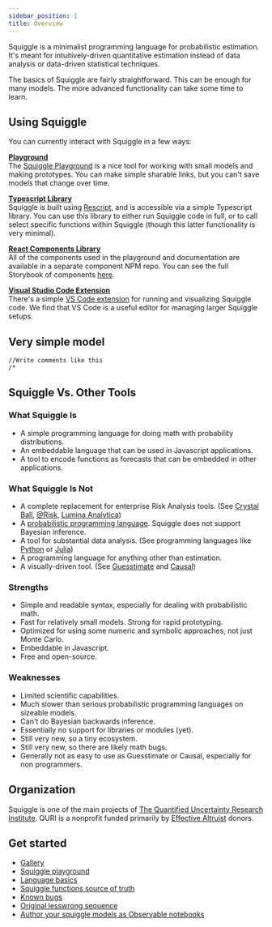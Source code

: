 ```yaml
---
sidebar_position: 1
title: Overview
---
```


Squiggle is a minimalist programming language for probabilistic estimation. It's meant for intuitively-driven quantitative estimation instead of data analysis or data-driven statistical techniques.

The basics of Squiggle are fairly straightforward. This can be enough for many models. The more advanced functionality can take some time to learn.

## Using Squiggle
You can currently interact with Squiggle in a few ways:

**[Playground](/playground)**  
The [Squiggle Playground](/playground) is a nice tool for working with small models and making prototypes. You can make simple sharable links, but you can't save models that change over time.

**[Typescript Library](https://www.npmjs.com/package/@quri/squiggle-lang)**  
Squiggle is built using [Rescript](https://rescript-lang.org/), and is accessible via a simple Typescript library. You can use this library to either run Squiggle code in full, or to call select specific functions within Squiggle (though this latter functionality is very minimal). 

**[React Components Library](https://www.npmjs.com/package/@quri/squiggle-components)**  
All of the components used in the playground and documentation are available in a separate component NPM repo. You can see the full Storybook of components [here](https://squiggle-components.netlify.app).

**[Visual Studio Code Extension](https://marketplace.visualstudio.com/items?itemName=QURI.vscode-squiggle)**  
There's a simple [VS Code extension](https://marketplace.visualstudio.com/items?itemName=QURI.vscode-squiggle) for running and visualizing Squiggle code. We find that VS Code is a useful editor for managing larger Squiggle setups.

## Very simple model

```squiggle
//Write comments like this
/* 
```

## Squiggle Vs. Other Tools

### What Squiggle Is

- A simple programming language for doing math with probability distributions.
- An embeddable language that can be used in Javascript applications.
- A tool to encode functions as forecasts that can be embedded in other applications.

### What Squiggle Is Not

- A complete replacement for enterprise Risk Analysis tools. (See [Crystal Ball](https://www.oracle.com/applications/crystalball/), [@Risk](https://www.palisade.com/risk/), [Lumina Analytica](https://lumina.com/))
- A [probabilistic programming language](https://en.wikipedia.org/wiki/Probabilistic_programming). Squiggle does not support Bayesian inference.
- A tool for substantial data analysis. (See programming languages like [Python](https://www.python.org/) or [Julia](https://julialang.org/))
- A programming language for anything other than estimation.
- A visually-driven tool. (See [Guesstimate](https://www.getguesstimate.com/) and [Causal](https://causal.app/))

### Strengths
- Simple and readable syntax, especially for dealing with probabilistic math.
- Fast for relatively small models. Strong for rapid prototyping.
- Optimized for using some numeric and symbolic approaches, not just Monte Carlo. 
- Embeddable in Javascript.
- Free and open-source.

### Weaknesses 
- Limited scientific capabilities.
- Much slower than serious probabilistic programming languages on sizeable models.
- Can't do Bayesian backwards inference.
- Essentially no support for libraries or modules (yet).
- Still very new, so a tiny ecosystem.
- Still very new, so there are likely math bugs.
- Generally not as easy to use as Guesstimate or Causal, especially for non programmers.

## Organization
Squiggle is one of the main projects of [The Quantified Uncertainty Research Institute](https://quantifieduncertainty.org/). QURI is a nonprofit funded primarily by [Effective Altruist](https://www.effectivealtruism.org/) donors.

## Get started

- [Gallery](./Discussions/Gallery)
- [Squiggle playground](/playground)
- [Language basics](./Guides/Language)
- [Squiggle functions source of truth](./Guides/Functions)
- [Known bugs](./Discussions/Bugs)
- [Original lesswrong sequence](https://www.lesswrong.com/s/rDe8QE5NvXcZYzgZ3)
- [Author your squiggle models as Observable notebooks](https://observablehq.com/@hazelfire/squiggle)
